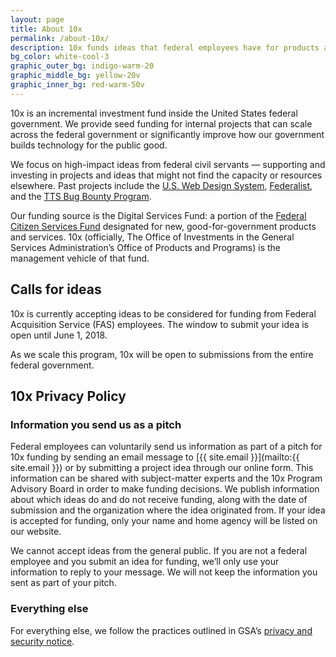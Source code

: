 ```yaml
---
layout: page
title: About 10x
permalink: /about-10x/
description: 10x funds ideas that federal employees have for products and services that solve problems affecting the experience people have with the government.
bg_color: white-cool-3
graphic_outer_bg: indigo-warm-20
graphic_middle_bg: yellow-20v
graphic_inner_bg: red-warm-50v
---
```


10x is an incremental investment fund inside the United States federal government. We provide seed funding for internal projects that can scale across the federal government or significantly improve how our government builds technology for the public good.

We focus on high-impact ideas from federal civil servants — supporting and investing in projects and ideas that might not find the capacity or resources elsewhere. Past projects include the [U.S. Web Design System](https://designsystem.digital.gov), [Federalist](https://federalist.18f.gov), and the [TTS Bug Bounty Program](https://hackerone.com/tts).

Our funding source is the Digital Services Fund: a portion of the <a href="#1">Federal Citizen Services Fund</a> designated for new, good-for-government products and services. 10x (officially, The Office of Investments in the General Services Administration’s Office of Products and Programs) is the management vehicle of that fund.

<h2 class="docs-h2">Calls for ideas</h2>

10x is currently accepting ideas to be considered for funding from Federal Acquisition Service (FAS) employees.  The window to submit your idea is open until June 1, 2018.

As we scale this program, 10x will be open to submissions from the entire federal government.

<h2 class="docs-h2">10x Privacy Policy</h2>

### Information you send us as a pitch
Federal employees can voluntarily send us information as part of a pitch for 10x funding by sending an email message to [{{ site.email }}](mailto:{{ site.email }}) or by submitting a project idea through our online form. This information can be shared with subject-matter experts and the 10x Program Advisory Board in order to make funding decisions. We publish information about which ideas do and do not receive funding, along with the date of submission and the organization where the idea originated from. If your idea is accepted for funding, only your name and home agency will be listed on our website.

We cannot accept ideas from the general public. If you are not a federal employee and you submit an idea for funding, we’ll only use your information to reply to your message. We will not keep the information you sent as part of your pitch.

### Everything else
For everything else, we follow the practices outlined in GSA’s [privacy and security notice](https://www.gsa.gov/website-information/privacy-and-security-notice).  
